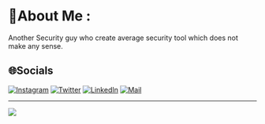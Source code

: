 # 💫About Me :
Another Security guy who create average security tool which does not make any sense. 

## 🌐Socials
[![Instagram](https://img.shields.io/badge/Instagram-%23E4405F.svg?logo=Instagram&logoColor=white)](https://instagram.com/souravkalal) [![Twitter](https://img.shields.io/badge/Twitter-%231DA1F2.svg?logo=Twitter&logoColor=white)](https://twitter.com/Ano_F_) 
[![LinkedIn](https://img.shields.io/badge/LinkedIn-0077B5?style=for-the-badge&logo=linkedin&logoColor=white)](https://linkedin.com/in/sourav-kalal) 
[![Mail](https://img.shields.io/badge/Gmail-D14836?style=for-the-badge&logo=gmail&logoColor=white)](mailto:kalalsourav20@gmail.com) 






---
[![](https://visitcount.itsvg.in/api?id=Anof-cyber&icon=0&color=0)](https://visitcount.itsvg.in)

